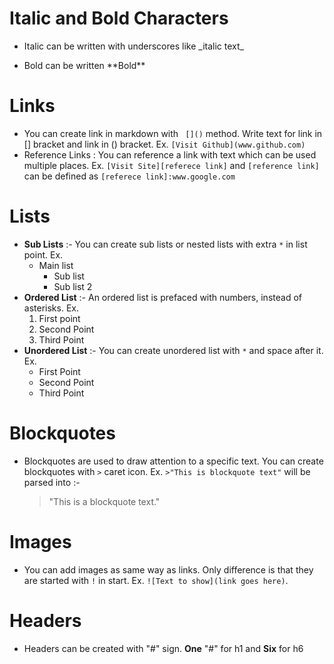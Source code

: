# Italic and Bold Characters

* Italic can be written with underscores like \_italic text\_

* Bold can be written \*\*Bold\*\*​

# Links

* You can create link in markdown with ` []()` method. Write text for link in [] bracket and link in () bracket. Ex. `[Visit Github](www.github.com)`
* Reference Links : You can reference a link with text which can be used multiple places. Ex. `[Visit Site][referece link]` and `[reference link]` can be defined as `[referece link]:www.google.com   `

# Lists

* __Sub Lists__ :- You can create sub lists or nested lists with  extra `*` in list point.
  Ex.
  * Main list
    * Sub list
    * Sub list 2
* __Ordered List__ :- An ordered list is prefaced with numbers, instead of asterisks. Ex.
  1. First point
  2. Second Point
  3. Third Point
* __Unordered List__  :- You can create unordered list with `*` and space after it.
  Ex.
  * First Point
  * Second Point
  * Third Point

# Blockquotes

* Blockquotes are used to draw attention to a specific text. You can create blockquotes with `>` caret icon. Ex. `>"This is blockquote text"` will be parsed into :-

  > "This is a blockquote text."

# Images

* You can add images as same way as links. Only difference is that they are started with `!` in start. Ex. `![Text to show](link goes here)`.

# Headers

* Headers can be created with "#" sign. **One** "#" for h1 and **Six** for h6    

  ​

  ​

  ​